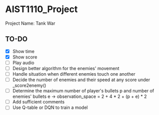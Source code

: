 # AIST1110_Project
Project Name: Tank War

## TO-DO
- [x] Show time
- [x] Show score
- [ ] Play audio
- [ ] Design better algorithm for the enemies' movement
- [ ] Handle situation when different enemies touch one another
- [ ] Decide the number of enemies and their speed at any score under _score2enemy()
- [ ] Determine the maximum number of player's bullets p and number of enemies' bullets e -> observation_space = 2 + 4 * 2 + (p + e) * 2
- [ ] Add sufficient comments
- [ ] Use Q-table or DQN to train a model
